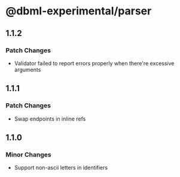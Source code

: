 # @dbml-experimental/parser

## 1.1.2

### Patch Changes

- Validator failed to report errors properly when there're excessive arguments

## 1.1.1

### Patch Changes

- Swap endpoints in inline refs

## 1.1.0

### Minor Changes

- Support non-ascii letters in identifiers
